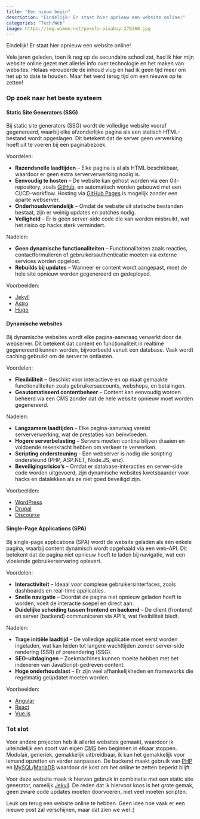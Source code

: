 ```yaml
---
title: "Een nieuw begin"
description: "Eindelijk! Er staat hier opnieuw een website online!"
categories: "Tech/Web"
image: https://img.wimme.net/pexels-pixabay-270360.jpg
---
```


Eindelijk! Er staat hier opnieuw een website online!

Vele jaren geleden, toen ik nog op de secundaire school zat, had ik hier mijn website online gezet met allerlei info over technologie en het maken van websites. Helaas verouderde de inhoud vlug en had ik geen tijd meer om het up to date te houden. Maar het werd terug tijd om een nieuwe op te zetten!

### Op zoek naar het beste systeem

#### Static Site Generators (SSG)

Bij static site generators (SSG) wordt de volledige website vooraf gegenereerd, waarbij elke afzonderlijke pagina als een statisch HTML-bestand wordt opgeslagen. Dit betekent dat de server geen verwerking hoeft uit te voeren bij een paginabezoek.

Voordelen:

* **Razendsnelle laadtijden** – Elke pagina is al als HTML beschikbaar, waardoor er geen extra serververwerking nodig is.
* **Eenvoudig te hosten** – De website kan gehost worden via een Git-repository, zoals [GitHub](https://github.com/), en automatisch worden gebouwd met een CI/CD-workflow. Hosting via [GitHub Pages](https://pages.github.com/) is mogelijk zonder een aparte webserver.
* **Onderhoudsvriendelijk** – Omdat de website uit statische bestanden bestaat, zijn er weinig updates en patches nodig.
* **Veiligheid** – Er is geen server-side code die kan worden misbruikt, wat het risico op hacks sterk vermindert.

Nadelen:

* **Geen dynamische functionaliteiten** – Functionaliteiten zoals reacties, contactformulieren of gebruikersauthenticatie moeten via externe services worden opgelost.
* **Rebuilds bij updates** – Wanneer er content wordt aangepast, moet de hele site opnieuw worden gegenereerd en gedeployed.

Voorbeelden:

* [Jekyll](https://jekyllrb.com/)
* [Astro](https://astro.build/)
* [Hugo](https://gohugo.io/)

#### Dynamische websites

Bij dynamische websites wordt elke pagina-aanvraag verwerkt door de webserver. Dit betekent dat content en functionaliteit in realtime gegenereerd kunnen worden, bijvoorbeeld vanuit een database. Vaak wordt caching gebruikt om de server te ontlasten.

Voordelen:

* **Flexibiliteit** – Geschikt voor interactieve en op maat gemaakte functionaliteiten zoals gebruikersaccounts, webshops, en betalingen.
* **Geautomatiseerd contentbeheer** – Content kan eenvoudig worden beheerd via een CMS zonder dat de hele website opnieuw moet worden gegenereerd.

Nadelen:

* **Langzamere laadtijden** – Elke pagina-aanvraag vereist serververwerking, wat de prestaties kan beïnvloeden.
* **Hogere serverbelasting** – Servers moeten continu blijven draaien en voldoende rekenkracht hebben om verkeer te verwerken.
* **Scripting ondersteuning** - Een webserver is nodig die scripting ondersteund (PHP, ASP.NET, Node.JS, enz).
* **Beveiligingsrisico’s** – Omdat er database-interacties en server-side code worden uitgevoerd, zijn dynamische websites kwetsbaarder voor hacks en datalekken als ze niet goed beveiligd zijn.

Voorbeelden:

* [WordPress](https://wordpress.com/)
* [Drupal](https://drupal.org)
* [Discourse](https://www.discourse.org/)

#### Single-Page Applications (SPA)

Bij single-page applications (SPA) wordt de website geladen als één enkele pagina, waarbij content dynamisch wordt opgehaald via een web-API. Dit betekent dat de pagina niet opnieuw hoeft te laden bij navigatie, wat een vloeiende gebruikerservaring oplevert.

Voordelen:

* **Interactiviteit** – Ideaal voor complexe gebruikersinterfaces, zoals dashboards en real-time applicaties.
* **Snelle navigatie** – Doordat de pagina niet opnieuw geladen hoeft te worden, voelt de interactie soepel en direct aan.
* **Duidelijke scheiding tussen frontend en backend** – De client (frontend) en server (backend) communiceren via API’s, wat flexibiliteit biedt.

Nadelen:

* **Trage initiële laadtijd** – De volledige applicatie moet eerst worden ingeladen, wat kan leiden tot langere wachttijden zonder server-side rendering (SSR) of prerendering (SSG).
* **SEO-uitdagingen** – Zoekmachines kunnen moeite hebben met het indexeren van JavaScript-gedreven content.
* **Hoge onderhoudslast** – Er zijn veel afhankelijkheden en frameworks die regelmatig geüpdatet moeten worden.

Voorbeelden:

* [Angular](https://angular.io/)
* [React](https://react.dev/)
* [Vue.js](https://vuejs.org/)

### Tot slot

Voor andere projecten heb ik allerlei websites gemaakt, waardoor ik uiteindelijk een soort van eigen <abbr title="Content Management System">CMS</abbr> ben beginnen in elkaar stoppen. Modulair, generiek, gemakkelijk uitbreidbaar, ik kan het gemakkelijk voor iemand opzetten en verder aanpassen. De backend maakt gebruik van [PHP](https://www.php.net/) en [MySQL](https://www.mysql.com/)/[MariaDB](https://mariadb.org/) waardoor de kost om het online te zetten beperkt blijft.

Voor deze website maak ik hiervan gebruik in combinatie met een static site generator, namelijk [Jekyll](https://jekyllrb.com/). De reden dat ik hiervoor koos is het grote gemak, geen zware code updates moeten doorvoeren, niet veel moeten scripten.

Leuk om terug een website online te hebben. Geen idee hoe vaak er een nieuwe post zal verschijnen, maar dat zien we wel :)
